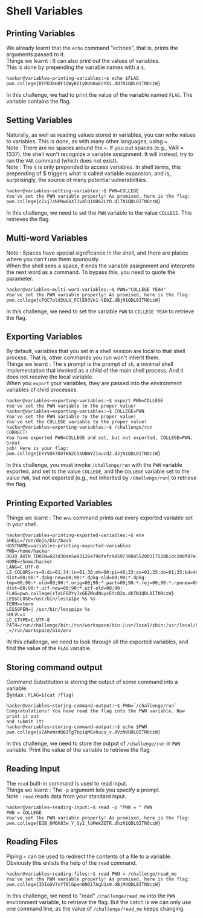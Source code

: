 # Shell Variables

## Printing Variables

We already learnt that the `echo` command "echoes", that is, 
prints the arguments passed to it.
<br>
Things we learnt : It can also print out the values of variables.
<br>
This is done by prepending the variable names with a `$`.

```
hacker@variables~printing-variables:~$ echo $FLAG
pwn.college{8TPD3b6RFiQWyBZIyOUbBuEcYXi.ddTN1QDL0ITN0czW}
```

In this challenge,  we had to print the value of the variable named `FLAG`.
The variable contains the flag.

## Setting Variables

Naturally, as well as reading values stored in variables, you can write values to variables.
This is done, as with many other languages, using `=`.
<br>
Note : There are no spaces around the `=`.
If you put spaces (e.g., VAR = 1337), the shell won't recognize a variable assignment.
It will instead, try to run the `VAR` command (which does not exist).
<br>
Note : The `$` is only prepended to access variables.
In shell terms, this prepending of $ triggers what is called variable expansion, and is, 
surprisingly, the source of many potential vulnerabilities.

```
hacker@variables~setting-variables:~$ PWN=COLLEGE
You've set the PWN variable properly! As promised, here is the flag:
pwn.college{cZxj7cNPHw0kXT3vdlQ1UR62LYO.dlTN1QDL0ITN0czW}
```

In this challenge, we need to set the `PWN` variable to the value `COLLEGE`.
This retrieves the flag.

## Multi-word Variables

Note : Spaces have special significance in the shell, 
and there are places where you can't use them spuriously.
<br>
When the shell sees a space, it ends the variable assignment and interprets the next word as a command.
To bypass this, you need to quote the parameter.

```
hacker@variables~multi-word-variables:~$ PWN="COLLEGE YEAH"
You've set the PWN variable properly! As promised, here is the flag:
pwn.college{cPQC7old3ULU_FClE93Vk1-tEbZ.dBjN1QDL0ITN0czW}
```

In this challenge, we need to set the variable `PWN` to `COLLEGE YEAH` to retrieve the flag.

## Exporting Variables

By default, variables that you set in a shell session are local to that shell process.
That is, other commands you run won't inherit them.
<br>
Things we learnt : The `$` prompt is the prompt of `sh`, 
a minimal shell implementation that invoked as a child of the main shell process. 
And it does not receive the local variable.
<br>
When you `export` your variables, they are passed into the environment variables of child processes.

```
hacker@variables~exporting-variables:~$ export PWN=COLLEGE
You've set the PWN variable to the proper value!
hacker@variables~exporting-variables:~$ COLLEGE=PWN
You've set the PWN variable to the proper value!
You've set the COLLEGE variable to the proper value!
hacker@variables~exporting-variables:~$ /challenge/run
CORRECT!
You have exported PWN=COLLEGE and set, but not exported, COLLEGE=PWN. Great
job! Here is your flag:
pwn.college{EYYVOk7DUTKN2C5kUBWYZioucdZ.dJjN1QDL0ITN0czW}
```

In this challenge, you must invoke `/challenge/run` with the `PWN` variable exported, 
and set to the value `COLLEGE`, and the `COLLEGE` variable set to the value `PWN`, 
but not exported (e.g., not inherited by `/challenge/run`) to retrieve the flag.

## Printing Exported Variables

Things we learnt : The `env` command prints out every exported variable set in your shell.

```
hacker@variables~printing-exported-variables:~$ env
SHELL=/run/dojo/bin/bash
HOSTNAME=variables~printing-exported-variables
PWD=/home/hacker
DOJO_AUTH_TOKEN=687d30ae5e83126e796fefc9859730045520b217528b1dc208f07e3b660e5713
HOME=/home/hacker
LANG=C.UTF-8
LS_COLORS=rs=0:di=01;34:ln=01;36:mh=00:pi=40;33:so=01;35:do=01;35:bd=40;33;01:cd=40;33;01:or=40;31;01:mi=00:su=37;41:sg=30;43:ca=00:tw=30;42:ow=34;42:st=37;44:ex=01;32:*.7z=01;31:*.ace=01;31:*.alz=01;31:*.apk=01;31:*.arc=01;31:*.arj=01;31:*.bz=01;31:*.bz2=01;31:*.cab=01;31:*.cpio=01;31:*.crate=01;31:*.deb=01;31:*.drpm=01;31:*.dwm=01;31:*.dz=01;31:*.ear=01;31:*.egg=01;31:*.esd=01;31:*.gz=01;31:*.jar=01;31:*.lha=01;31:*.lrz=01;31:*.lz=01;31:*.lz4=01;31:*.lzh=01;31:*.lzma=01;31:*.lzo=01;31:*.pyz=01;31:*.rar=01;31:*.rpm=01;31:*.rz=01;31:*.sar=01;31:*.swm=01;31:*.t7z=01;31:*.tar=01;31:*.taz=01;31:*.tbz=01;31:*.tbz2=01;31:*.tgz=01;31:*.tlz=01;31:*.txz=01;31:*.tz=01;31:*.tzo=01;31:*.tzst=01;31:*.udeb=01;31:*.war=01;31:*.whl=01;31:*.wim=01;31:*.xz=01;31:*.z=01;31:*.zip=01;31:*.zoo=01;31:*.zst=01;31:*.avif=01;35:*.jpg=01;35:*.jpeg=01;35:*.mjpg=01;35:*.mjpeg=01;35:*.gif=01;35:*.bmp=01;35:*.pbm=01;35:*.pgm=01;35:*.ppm=01;35:*.tga=01;35:*.xbm=01;35:*.xpm=01;35:*.tif=01;35:*.tiff=01;35:*.png=01;35:*.svg=01;35:*.svgz=01;35:*.mng=01;35:*.pcx=01;35:*.mov=01;35:*.mpg=01;35:*.mpeg=01;35:*.m2v=01;35:*.mkv=01;35:*.webm=01;35:*.webp=01;35:*.ogm=01;35:*.mp4=01;35:*.m4v=01;35:*.mp4v=01;35:*.vob=01;35:*.qt=01;35:*.nuv=01;35:*.wmv=01;35:*.asf=01;35:*.rm=01;35:*.rmvb=01;35:*.flc=01;35:*.avi=01;35:*.fli=01;35:*.flv=01;35:*.gl=01;35:*.dl=01;35:*.xcf=01;35:*.xwd=01;35:*.yuv=01;35:*.cgm=01;35:*.emf=01;35:*.ogv=01;35:*.ogx=01;35:*.aac=00;36:*.au=00;36:*.flac=00;36:*.m4a=00;36:*.mid=00;36:*.midi=00;36:*.mka=00;36:*.mp3=00;36:*.mpc=00;36:*.ogg=00;36:*.ra=00;36:*.wav=00;36:*.oga=00;36:*.opus=00;36:*.spx=00;36:*.xspf=00;36:*~=00;90:*#=00;90:*.bak=00;90:*.crdownload=00;90:*.dpkg-dist=00;90:*.dpkg-new=00;90:*.dpkg-old=00;90:*.dpkg-tmp=00;90:*.old=00;90:*.orig=00;90:*.part=00;90:*.rej=00;90:*.rpmnew=00;90:*.rpmorig=00;90:*.rpmsave=00;90:*.swp=00;90:*.tmp=00;90:*.ucf-dist=00;90:*.ucf-new=00;90:*.ucf-old=00;90:
FLAG=pwn.college{sTvLFGDYyJx6EZWudNvycEYcB2a.dhTN1QDL0ITN0czW}
LESSCLOSE=/usr/bin/lesspipe %s %s
TERM=xterm
LESSOPEN=| /usr/bin/lesspipe %s
SHLVL=1
LC_CTYPE=C.UTF-8
PATH=/run/challenge/bin:/run/workspace/bin:/usr/local/sbin:/usr/local/bin:/usr/sbin:/usr/bin:/sbin:/bin
_=/run/workspace/bin/env
```

IN this challenge, we need to look through all the exported variables, 
and find the value of the `FLAG` variable.

## Storing command output

Command Substitution is storing the output of some command into a variable.
<br>
Syntax : `FLAG=$(cat /flag)`

```
hacker@variables~storing-command-output:~$ PWN=`/challenge/run`
Congratulations! You have read the flag into the PWN variable. Now print it out
and submit it!
hacker@variables~storing-command-output:~$ echo $PWN
pwn.college{s2AheWzdO6ITgTbp1qMGvhuco_v.dVzN0UDL0ITN0czW}
```

In this challenge,  we need to store the output of `/challenge/run` in `PWN` variable.
Print the value of the variable to retrieve the flag.

## Reading Input

The `read` built-in command is used to read input.
<br>
Things we learnt : The `-p` argument lets you specify a prompt.
<br>
Note : `read` reads data from your standard input.

```
hacker@variables~reading-input:~$ read -p "PWN = " PWN
PWN = COLLEGE
You've set the PWN variable properly! As promised, here is the flag:
pwn.college{EQB_6M0h83w_Y_Gy2_loMekZQTR.dhzN1QDL0ITN0czW}
```

## Reading Files

Piping `<` can be used to redirect the contents of a file to a variable.
Obviously this enlists the help of the `read` command.

```
hacker@variables~reading-files:~$ read PWN < /challenge/read_me
You've set the PWN variable properly! As promised, here is the flag:
pwn.college{IDIoGV7xYT8lGpen6NQi7AgU1x9.dBjM4QDL0ITN0czW}
```

In this challenge, we need to "read" `/challenge/read_me` into the `PWN` environment variable, 
to retrieve the flag.
But the catch is we can only use one command line, 
as the value of `/challenge/read_me` keeps changing.